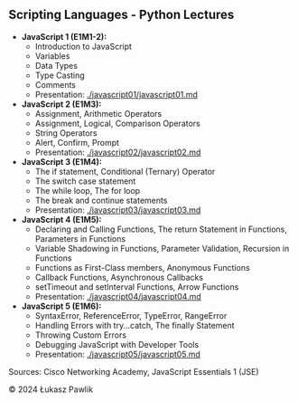 ## Scripting Languages - Python Lectures

* **JavaScript 1 (E1M1-2):**
  * Introduction to JavaScript
  * Variables
  * Data Types
  * Type Casting
  * Comments
  * Presentation: [./javascript01/javascript01.md](https://github.com/lukpaw/javascript-lectures/blob/main/javascript01/javascript01.md)
* **JavaScript 2 (E1M3):**
  * Assignment, Arithmetic Operators
  * Assignment, Logical, Comparison Operators
  * String Operators
  * Alert, Confirm, Prompt 
  * Presentation: [./javascript02/javascript02.md](https://github.com/lukpaw/javascript-lectures/blob/main/javascript02/javascript02.md)
* **JavaScript 3 (E1M4):**
  * The if statement, Conditional (Ternary) Operator
  * The switch case statement
  * The while loop, The for loop
  * The break and continue statements
  * Presentation: [./javascript03/javascript03.md](https://github.com/lukpaw/javascript-lectures/blob/main/javascript03/javascript03.md)
* **JavaScript 4 (E1M5):**
  * Declaring and Calling Functions, The return Statement in Functions, Parameters in Functions
  * Variable Shadowing in Functions, Parameter Validation, Recursion in Functions
  * Functions as First-Class members, Anonymous Functions
  * Callback Functions, Asynchronous Callbacks
  * setTimeout and setInterval Functions, Arrow Functions
  * Presentation: [./javascript04/javascript04.md](https://github.com/lukpaw/javascript-lectures/blob/main/javascript04/javascript04.md)
* **JavaScript 5 (E1M6):**
  * SyntaxError, ReferenceError, TypeError, RangeError
  * Handling Errors with try...catch, The finally Statement
  * Throwing Custom Errors
  * Debugging JavaScript with Developer Tools
  * Presentation: [./javascript05/javascript05.md](https://github.com/lukpaw/javascript-lectures/blob/main/javascript05/javascript05.md) 

Sources: Cisco Networking Academy, JavaScript Essentials 1 (JSE)

&copy; 2024 Łukasz Pawlik